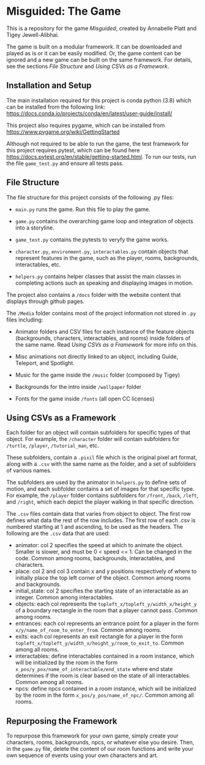 # Misguided: The Game

This is a repository for the game *Misguided*, created by Annabelle Platt and Tigey Jewell-Alibhai.

The game is built on a modular framework. It can be downloaded and played as is or it can be easily modified. Or, the game content can be ignored and a new game can be built on the same framework. For details, see the sections *File Structure* and *Using CSVs as a Framework*. 

## Installation and Setup

The main installation required for this project is conda python (3.8) which can be installed from the following link: https://docs.conda.io/projects/conda/en/latest/user-guide/install/

This project also requires pygame, which can be installed from https://www.pygame.org/wiki/GettingStarted

Although not required to be able to run the game, the test framework for this project requires pytest, which can be found here https://docs.pytest.org/en/stable/getting-started.html. To run our tests, run the file `game_test.py` and ensure all tests pass.

## File Structure

The file structure for this project consists of the following .py files:

* `main.py` runs the game. Run this file to play the game.

* `game.py` contains the overarching game loop and integration of objects into a storyline.

* `game_test.py` contains the pytests to veryfy the game works.

* `character.py`, `environment.py`, `interactables.py` contain objects that represent features in the game, such as the player, rooms, backgrounds, interactables, etc.

* `helpers.py` contains helper classes that assist the main classes in completing actions such as speaking and displaying images in motion.

The project also contains a `/docs` folder with the website content that displays through github pages.

The `/Media` folder contains most of the project information not stored in `.py` files including:

* Animator folders and CSV files for each instance of the feature objects (backgrounds, characters, interactables, and rooms) inside folders of the same name. Read *Using CSVs as a Framework* for more info on this.

* Misc animations not directly linked to an object, including Guide, Teleport, and Spotlight.

* Music for the game inside the `/music` folder (composed by Tigey)

* Backgrounds for the intro inside `/wallpaper` folder

* Fonts for the game inside `/fonts` (all open CC licenses)

## Using CSVs as a Framework 

Each folder for an object will contain subfolders for specific types of that object. For example, the `/character` folder will contain subfolders for `/turtle`, `/player`, `/tutorial_man`, etc.

These subfolders, contain a `.pixil` file which is the original pixel art format, along with a `.csv` with the same name as the folder, and a set of subfolders of various names.

The subfolders are used by the animator in `helpers.py` to define sets of motion, and each subfolder contains a set of images for that specific type. For example, the `/player` folder contains subfolders for `/front`, `/back`, `/left`, and `/right`, which each depict the player walking in that specific direction.

The `.csv` files contain data that varies from object to object. The first row defines what data the rest of the row includes. The first row of each .csv is numbered starting at 1 and ascending, to be used as the headers. The following are the `.csv` data that are used:

* animator: col 2 specifies the speed at which to animate the object. Smaller is slower, and must be 0 < speed <= 1. Can be changed in the code. Common among rooms, backgrounds, interactables, and characters.
* place: col 2 and col 3 contain x and y positions respectively of where to initially place the top left corner of the object. Common among rooms and backgrounds.
* initial_state: col 2 specifies the starting state of an interactable as an integer. Common among interactables.
* objects: each col represents the `topleft_x/topleft_y/width_x/height_y` of a boundary rectangle in the room that a player cannot pass. Common among rooms.
* entrances: each col represents an entrance point for a player in the form `x/y/name_of_room_to_enter_from`. Common among rooms.
* exits: each col represents an exit rectangle for a player in the form `topleft_x/topleft_y/width_x/height_y/room_to_exit_to`. Common among all rooms.
* interactables: define interactables contained in a room instance, which will be initialized by the room in the form `x_pos/y_pox/name_of_interactable/end_state` where end state determines if the room is clear based on the state of all interactables. Common among all rooms.
* npcs: define npcs contained in a room instance, which will be initialized by the room in the form `x_pos/y_pos/name_of_npc/`. Common among all rooms.

## Repurposing the Framework

To repurpose this framework for your own game, simply create your characters, rooms, backgrounds, npcs, or whatever else you desire. Then, in the `game.py` file, delete the content of our room functions and write your own sequence of events using your own characters and art.
